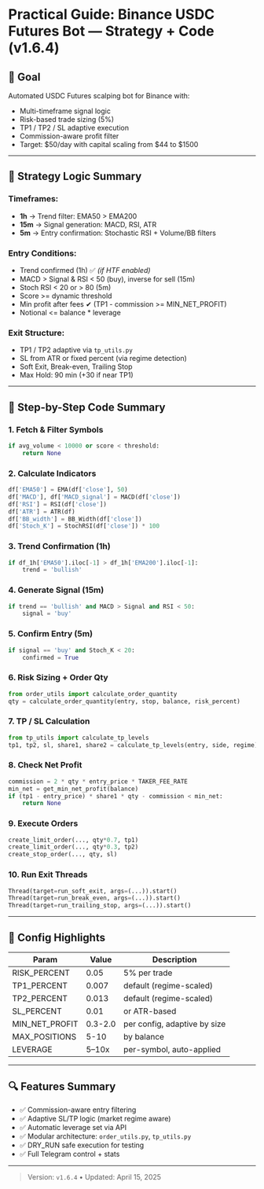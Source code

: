 # Practical Guide: Binance USDC Futures Bot — Strategy + Code (v1.6.4)

## 🌟 Goal

Automated USDC Futures scalping bot for Binance with:

- Multi-timeframe signal logic
- Risk-based trade sizing (5%)
- TP1 / TP2 / SL adaptive execution
- Commission-aware profit filter
- Target: $50/day with capital scaling from $44 to $1500

---

## 🔢 Strategy Logic Summary

### Timeframes:

- **1h** → Trend filter: EMA50 > EMA200
- **15m** → Signal generation: MACD, RSI, ATR
- **5m** → Entry confirmation: Stochastic RSI + Volume/BB filters

### Entry Conditions:

- Trend confirmed (1h) ✅ _(if HTF enabled)_
- MACD > Signal & RSI < 50 (buy), inverse for sell (15m)
- Stoch RSI < 20 or > 80 (5m)
- Score >= dynamic threshold
- Min profit after fees ✔ (TP1 - commission >= MIN_NET_PROFIT)
- Notional <= balance \* leverage

### Exit Structure:

- TP1 / TP2 adaptive via `tp_utils.py`
- SL from ATR or fixed percent (via regime detection)
- Soft Exit, Break-even, Trailing Stop
- Max Hold: 90 min (+30 if near TP1)

---

## 🧩 Step-by-Step Code Summary

### 1. Fetch & Filter Symbols

```python
if avg_volume < 10000 or score < threshold:
    return None
```

### 2. Calculate Indicators

```python
df['EMA50'] = EMA(df['close'], 50)
df['MACD'], df['MACD_signal'] = MACD(df['close'])
df['RSI'] = RSI(df['close'])
df['ATR'] = ATR(df)
df['BB_width'] = BB_Width(df['close'])
df['Stoch_K'] = StochRSI(df['close']) * 100
```

### 3. Trend Confirmation (1h)

```python
if df_1h['EMA50'].iloc[-1] > df_1h['EMA200'].iloc[-1]:
    trend = 'bullish'
```

### 4. Generate Signal (15m)

```python
if trend == 'bullish' and MACD > Signal and RSI < 50:
    signal = 'buy'
```

### 5. Confirm Entry (5m)

```python
if signal == 'buy' and Stoch_K < 20:
    confirmed = True
```

### 6. Risk Sizing + Order Qty

```python
from order_utils import calculate_order_quantity
qty = calculate_order_quantity(entry, stop, balance, risk_percent)
```

### 7. TP / SL Calculation

```python
from tp_utils import calculate_tp_levels
tp1, tp2, sl, share1, share2 = calculate_tp_levels(entry, side, regime)
```

### 8. Check Net Profit

```python
commission = 2 * qty * entry_price * TAKER_FEE_RATE
min_net = get_min_net_profit(balance)
if (tp1 - entry_price) * share1 * qty - commission < min_net:
    return None
```

### 9. Execute Orders

```python
create_limit_order(..., qty*0.7, tp1)
create_limit_order(..., qty*0.3, tp2)
create_stop_order(..., qty, sl)
```

### 10. Run Exit Threads

```python
Thread(target=run_soft_exit, args=(...)).start()
Thread(target=run_break_even, args=(...)).start()
Thread(target=run_trailing_stop, args=(...)).start()
```

---

## 🔧 Config Highlights

| Param          | Value   | Description                  |
| -------------- | ------- | ---------------------------- |
| RISK_PERCENT   | 0.05    | 5% per trade                 |
| TP1_PERCENT    | 0.007   | default (regime-scaled)      |
| TP2_PERCENT    | 0.013   | default (regime-scaled)      |
| SL_PERCENT     | 0.01    | or ATR-based                 |
| MIN_NET_PROFIT | 0.3-2.0 | per config, adaptive by size |
| MAX_POSITIONS  | 5-10    | by balance                   |
| LEVERAGE       | 5–10x   | per-symbol, auto-applied     |

---

## 🔍 Features Summary

- ✅ Commission-aware entry filtering
- ✅ Adaptive SL/TP logic (market regime aware)
- ✅ Automatic leverage set via API
- ✅ Modular architecture: `order_utils.py`, `tp_utils.py`
- ✅ DRY_RUN safe execution for testing
- ✅ Full Telegram control + stats

---

> Version: `v1.6.4` • Updated: April 15, 2025
